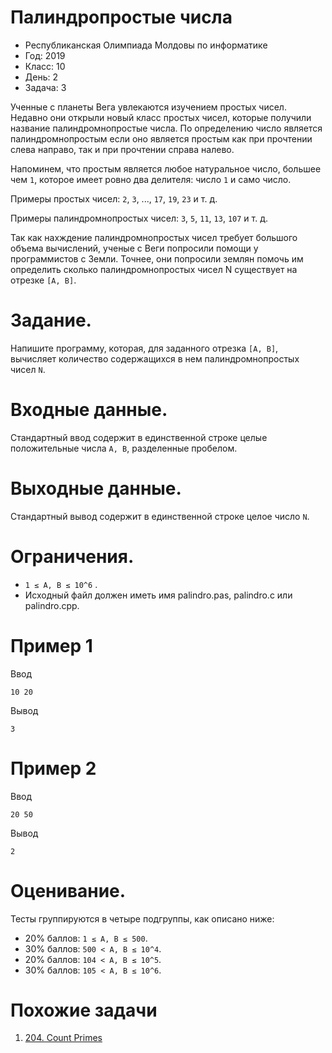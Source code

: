 # Палиндропростые числа
* Республиканская Олимпиада Молдовы по информатике
* Год: 2019
* Класс: 10
* День: 2
* Задача: 3

Ученные с планеты Вега увлекаются изучением простых чисел. 
Недавно они открыли новый класс простых чисел, которые получили название палиндромнопростые числа.
По определению число является палиндромнопростым если оно является простым как при прочтении слева направо, 
так и при прочтении справа налево.

Напоминем, что простым является любое натуральное число, большее чем `1`, 
которое имеет ровно два делителя: число `1` и само число. 

Примеры простых чисел: `2`, `3`, ..., `17`, `19`, `23` и т. д.

Примеры палиндромнопростых чисел: `3`, `5`, `11`, `13`, `107` и т. д.

Так как нахждение палиндромнопростых чисел требует большого объема вычислений, 
ученые с Веги попросили помощи у программистов с Земли. 
Точнее, они попросили землян помочь им определить сколько палиндромнопростых чисел N существует на отрезке `[A, B]`.

# Задание. 
Напишите программу, которая, для заданного отрезка `[A, B]`, 
вычисляет количество содержащихся в нем палиндромнопростых чисел `N`.

# Входные данные. 
Стандартный ввод содержит в единственной строке целые положительные числа `A, B`, разделенные пробелом.

# Выходные данные. 
Стандартный вывод содержит в единственной строке целое число `N`.


# Ограничения. 
* `1 ≤ A, B ≤ 10^6` . 
* Исходный файл должен иметь имя palindro.pas, palindro.c или palindro.cpp.


# Пример 1
Ввод
```
10 20
```

Вывод
```
3
```

# Пример 2
Ввод
```
20 50
```

Вывод
```
2
```


# Оценивание. 
Тесты группируются в четыре подгруппы, как описано ниже:
* 20% баллов: `1 ≤ A, B ≤ 500`.
* 30% баллов: `500 < A, B ≤ 10^4`.
* 20% баллов: `104 < A, B ≤ 10^5`.
* 30% баллов: `105 < A, B ≤ 10^6`.


# Похожие задачи
1. [204. Count Primes](https://leetcode.com/problems/count-primes/)